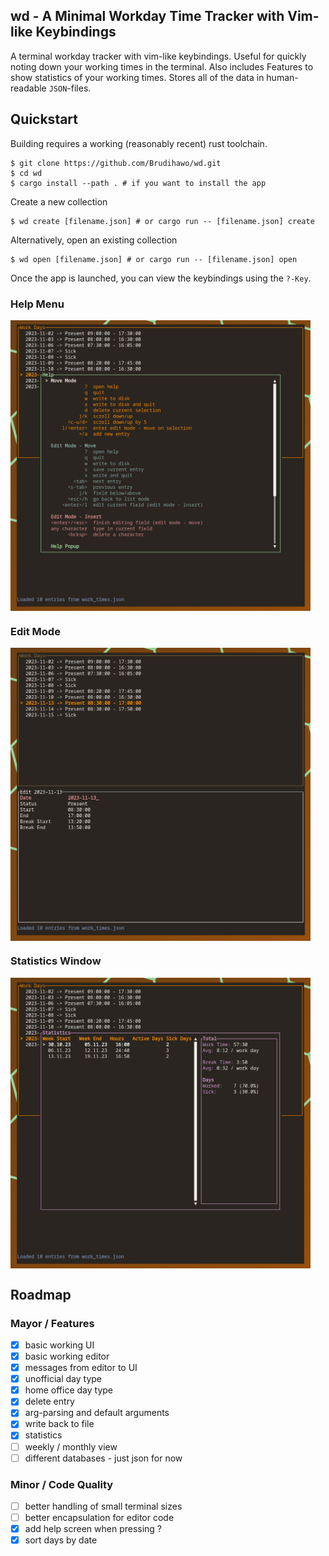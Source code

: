 wd - A Minimal Workday Time Tracker with Vim-like Keybindings
---

A terminal workday tracker with vim-like keybindings. Useful for quickly noting down your working times in the terminal. Also includes Features to show statistics of your working times. Stores all of the data in human-readable `JSON`-files.

## Quickstart


Building requires a working (reasonably recent) rust toolchain.

```cmdline
$ git clone https://github.com/Brudihawo/wd.git
$ cd wd
$ cargo install --path . # if you want to install the app
```

Create a new collection
```cmdline
$ wd create [filename.json] # or cargo run -- [filename.json] create 
```

Alternatively, open an existing collection
```cmdline
$ wd open [filename.json] # or cargo run -- [filename.json] open 
```

Once the app is launched, you can view the keybindings using the `?-Key`.

### Help Menu
<img src="./res/help_menu.png" width="480" align="center"/>

### Edit Mode
<img src="./res/edit_mode.png" width="480" align="center"/>

### Statistics Window
<img src="./res/statistics_popup.png" width="480" align="center"/>

## Roadmap

### Mayor / Features
- [x] basic working UI
- [x] basic working editor
- [x] messages from editor to UI
- [x] unofficial day type
- [x] home office day type
- [x] delete entry
- [x] arg-parsing and default arguments
- [x] write back to file
- [x] statistics
- [ ] weekly / monthly view
- [ ] different databases - just json for now

### Minor / Code Quality
- [ ] better handling of small terminal sizes
- [ ] better encapsulation for editor code
- [x] add help screen when pressing ?
- [x] sort days by date
